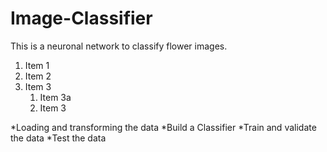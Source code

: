 # Image-Classifier
This is a neuronal network to classify flower images.

1. Item 1
1. Item 2
1. Item 3
   1. Item 3a
   1. Item 3

 *Loading and transforming the data
 *Build a Classifier
 *Train and validate the data
 *Test the data
